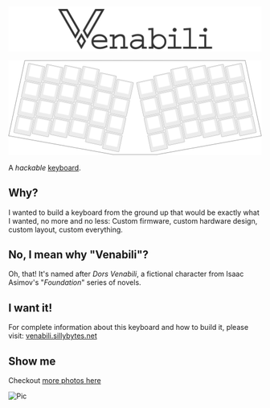 ![The Venabili keyboard](./artwork/logo_margin.png)

![](./artwork/design.png)

A *hackable* [keyboard](http://venabili.sillybytes.net).

## Why?

I wanted to build a keyboard from the ground up that would be exactly what I
wanted, no more and no less: Custom firmware, custom hardware design, custom
layout, custom everything.

## No, I mean why "Venabili"?

Oh, that! It's named after *Dors Venabili*, a fictional character from Isaac
Asimov's "*Foundation*" series of novels.

## I want it!

For complete information about this keyboard and how to build it, please visit:
[venabili.sillybytes.net](http://venabili.sillybytes.net)

## Show me

Checkout [more photos here](http://venabili.sillybytes.net/pics.html)

![Pic](./img/pic.jpg)
